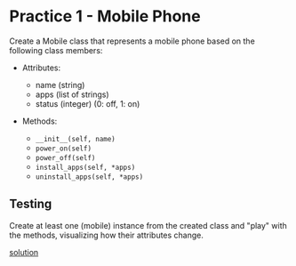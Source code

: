 # Practice 1 - Mobile Phone

Create a Mobile class that represents a mobile phone based on the following class members:

- Attributes:

  - name (string)
  - apps (list of strings)
  - status (integer) (0: off, 1: on)

- Methods:

  - `__init__(self, name)`
  - `power_on(self)`
  - `power_off(self)`
  - `install_apps(self, *apps)`
  - `uninstall_apps(self, *apps)`

## Testing

Create at least one (mobile) instance from the created class and "play" with the methods, visualizing how their attributes change.

[solution](mobile.py)
